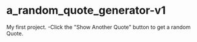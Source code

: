 # a_random_quote_generator-v1
 My first project.
-Click the "Show Another Quote" button to get a random Quote.

